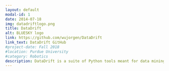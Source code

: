 ```yaml
---
layout: default
modal-id: 1
date: 2014-07-18
img: datadriftlogo.png
title: DataDrift
alt: BLUESKY logo
link: https://github.com/wujorgen/DataDrift
link_text: DataDrift GitHub
#project-date: Fall 2018
#location: Purdue University
#category: Robotics
description: DataDrift is a suite of Python tools meant for data mining market information on automobile pricing. It is currently under development.
---
```

